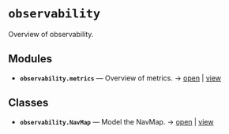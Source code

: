 # `observability`

Overview of observability.

<!-- START doctoc generated TOC please keep comment here to allow auto update -->
<!-- END doctoc generated TOC please keep comment here to allow auto update -->

## Modules

- **`observability.metrics`** — Overview of metrics. → [open](vscode://file//workspace/kgfoundry/src/observability/metrics.py:1:1) | [view](https://github.com/your-org/your-repo/blob/46a51f319338d544a6cfb6b7491a80695ba1dfde/src/observability/metrics.py#L1)

## Classes

- **`observability.NavMap`** — Model the NavMap. → [open](vscode://file//workspace/kgfoundry/src/kgfoundry_common/navmap_types.py:74:1) | [view](https://github.com/your-org/your-repo/blob/46a51f319338d544a6cfb6b7491a80695ba1dfde/src/kgfoundry_common/navmap_types.py#L74-L93)
<!-- agent:readme v1 sha:46a51f319338d544a6cfb6b7491a80695ba1dfde content:65e3a46f857a -->
